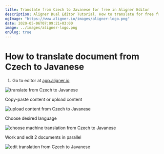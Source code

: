 ```yaml
---
title: Translate from Czech to Javanese for free in Aligner Editor
description: Aligner Dual Editor Tutorial. How to translate for free from Czech to Javanese. Aligner is multilingual document management platform. 
ogImage: "https://www.aligner.io/images/aligner-logo.png"
date: 2020-05-06T07:09:21+03:00
image: ../images/aligner-logo.png
onBlog: true
---
```


# How to translate document from Czech to Javanese

1. Go to editor at [app.aligner.io](https://app.aligner.io "Aligner App web page")

![translate from Czech to Javanese](../aligner-blank-editor.png "translate from Czech to Javanese")

Copy-paste content or upload content

![upload content from Czech to Javanese](../aligner-uploaded-document.png "upload content from Czech to Javanese")

Choose desired language

![choose machine translation from Czech to Javanese](../aligner-language-dropdown.png "choose machine translation from Czech to Javanese")

Work and edit 2 documents in parallel

![edit translation from Czech to Javanese](../aligner-double-sitded-editor.png "edit translation from Czech to Javanese")

